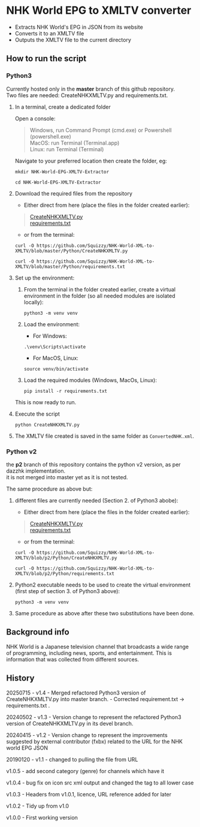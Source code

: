 # NHK World EPG to XMLTV converter

- Extracts NHK World's EPG in JSON from its website
- Converts it to an XMLTV file
- Outputs the XMLTV file to the current directory

## How to run the script

### Python3

Currently hosted only in the __master__ branch of this github repository.  
Two files are needed: CreateNHKXMLTV.py and requirements.txt.

1. In a terminal, create a dedicated folder

    Open a console:

    > Windows, run Command Prompt (cmd.exe) or Powershell (powershell.exe)  
    > MacOS: run Terminal (Terminal.app)  
    > Linux: run Terminal (Terminal)

    Navigate to your preferred location then create the folder, eg:

    ```shell
    mkdir NHK-World-EPG-XMLTV-Extractor
    ```  

    ```shell
    cd NHK-World-EPG-XMLTV-Extractor
    ```

2. Download the required files from the repository

    - Either direct from here (place the files in the folder created earlier):
    > [CreateNHKXMLTV.py](https://github.com/Squizzy/NHK-World-XML-to-XMLTV/blob/master/Python/CreateNHKXMLTV.py)  
    > [requirements.txt](https://github.com/Squizzy/NHK-World-XML-to-XMLTV/blob/master/Python/requirements.txt)

    - or from the terminal:  

    ```shell
    curl -O https://github.com/Squizzy/NHK-World-XML-to-XMLTV/blob/master/Python/CreateNHKXMLTV.py
    ```

    ```shell
    curl -O https://github.com/Squizzy/NHK-World-XML-to-XMLTV/blob/master/Python/requirements.txt
    ```

3. Set up the environment:

    1. From the terminal in the folder created earlier, create a virtual environment in the folder (so all needed modules are isolated locally):

        ```shell
        python3 -m venv venv
        ```

    2. Load the environment:

        - For Windows:

        ```shell
        .\venv\Scripts\activate
        ```

        - For MacOS, Linux:

        ```shell
        source venv/bin/activate
        ```

    3. Load the required modules (Windows, MacOs, Linux):

        ```shell
        pip install -r requirements.txt
        ```

    This is now ready to run.

4. Execute the script

    ```shell
    python CreateNHKXMLTV.py
    ```

5. The XMLTV file created is saved in the same folder as `ConvertedNHK.xml`.

### Python v2

the __p2__ branch of this repository contains the python v2 version, as per dazzhk implementation.  
it is not merged into master yet as it is not tested.

The same procedure as above but:  

1. different files are currently needed (Section 2. of Python3 abobe):

    - Either direct from here (place the files in the folder created earlier):

    > [CreateNHKXMLTV.py](https://github.com/Squizzy/NHK-World-XML-to-XMLTV/blob/p2/Python/CreateNHKXMLTV.py)  
    > [requirements.txt](https://github.com/Squizzy/NHK-World-XML-to-XMLTV/blob/p2/Python/requirements.txt)

    - or from the terminal:  

    ```shell
    curl -O https://github.com/Squizzy/NHK-World-XML-to-XMLTV/blob/p2/Python/CreateNHKXMLTV.py
    ```

    ```shell
    curl -O https://github.com/Squizzy/NHK-World-XML-to-XMLTV/blob/p2/Python/requirements.txt
    ```

2. Python2 executable needs to be used to create the virtual environment (first step of section 3. of Python3 above):

    ```shell
    python3 -m venv venv
    ```

3. Same procedure as above after these two substitutions have been done.

## Background info

NHK World is a Japanese television channel that broadcasts a wide range of programming, including news, sports, and entertainment.
This is information that was collected from different sources.

## History

20250715 - v1.4
    - Merged refactored Python3 version of CreateNHKXMLTV.py into master branch.
    - Corrected requirement.txt -> requirements.txt .

20240502 - v1.3
    - Version change to represent the refactored Python3 version of CreateNHKXMLTV.py in its devel branch.

20240415 - v1.2
    - Version change to represent the improvements suggested by external contributor (fxbx) related to the URL for the NHK world EPG JSON

20190120 - v1.1
    - changed to pulling the file from URL

v1.0.5
    - add second category (genre) for channels which have it

v1.0.4
    - bug fix on icon src xml output and changed the tag to all lower case

v1.0.3
    - Headers from v1.0.1, licence, URL reference added for later

v1.0.2
    - Tidy up from v1.0

v1.0.0
    - First working version
